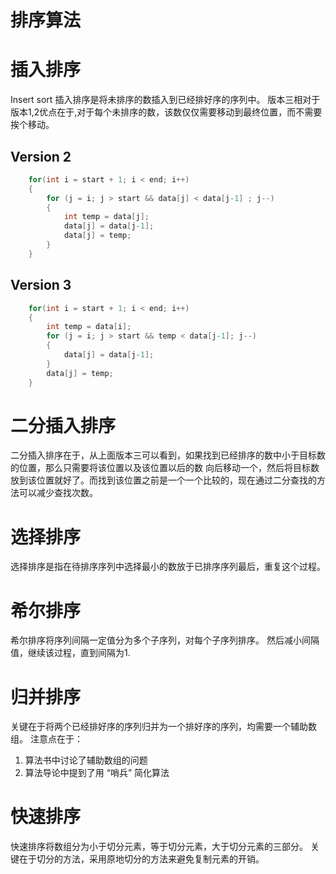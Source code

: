 # 排序算法
# 插入排序
Insert sort
插入排序是将未排序的数插入到已经排好序的序列中。
版本三相对于版本1,2优点在于,对于每个未排序的数，该数仅仅需要移动到最终位置，而不需要挨个移动。
## Version 2
```cpp
    for(int i = start + 1; i < end; i++)
    {
        for (j = i; j > start && data[j] < data[j-1] ; j--)
        {
    		int temp = data[j];
    	    data[j] = data[j-1];
    	    data[j] = temp;
        }
    }
```


## Version 3
```cpp
    for(int i = start + 1; i < end; i++)
    {
        int temp = data[i];
        for (j = i; j > start && temp < data[j-1]; j--)
        {
            data[j] = data[j-1];
        }
        data[j] = temp;
    }
```


# 二分插入排序
二分插入排序在于，从上面版本三可以看到，如果找到已经排序的数中小于目标数的位置，那么只需要将该位置以及该位置以后的数
向后移动一个，然后将目标数放到该位置就好了。而找到该位置之前是一个一个比较的，现在通过二分查找的方法可以减少查找次数。

# 选择排序
选择排序是指在待排序序列中选择最小的数放于已排序序列最后，重复这个过程。

# 希尔排序
希尔排序将序列间隔一定值分为多个子序列，对每个子序列排序。
然后减小间隔值，继续该过程，直到间隔为1.

# 归并排序
关键在于将两个已经排好序的序列归并为一个排好序的序列，均需要一个辅助数组。
注意点在于：
1. 算法书中讨论了辅助数组的问题
2. 算法导论中提到了用 “哨兵” 简化算法

# 快速排序
快速排序将数组分为小于切分元素，等于切分元素，大于切分元素的三部分。
关键在于切分的方法，采用原地切分的方法来避免复制元素的开销。


